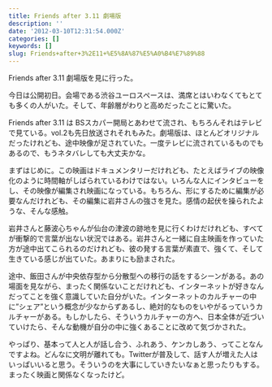 ```yaml
---
title: Friends after 3.11 劇場版
description: ''
date: '2012-03-10T12:31:54.000Z'
categories: []
keywords: []
slug: Friends+after+3%2E11+%E5%8A%87%E5%A0%B4%E7%89%88
---
```

Friends after 3.11 劇場版を見に行った。

今日は公開初日。会場である渋谷ユーロスペースは、満席とはいわなくてもとても多くの人がいた。そして、年齢層がわりと高めだったことに驚いた。

Friends after 3.11 は BSスカパー開局とあわせて流され、もちろんそれはテレビで見ている。vol.2も先日放送されそれもみた。劇場版は、ほとんどオリジナルだったけれども、途中映像が足されていた。一度テレビに流されているものでもあるので、もうネタバレしても大丈夫かな。

まずはじめに。この映画はドキュメンタリーだけれども、たとえばライブの映像化のように時間軸がしばられているわけではない。いろんな人にインタビューをし、その映像が編集され映画になっている。もちろん、形にするために編集が必要なんだけれども、その編集に岩井さんの強さを見た。感情の起伏を操られたような、そんな感触。

岩井さんと藤波心ちゃんが仙台の津波の跡地を見に行くわけだけれども、すべてが衝撃的で言葉が出ない状況ではある。岩井さんと一緒に自主映画を作っていた方が途中出てこられるのだけれども、彼の発する言葉が素直で、強くて、そして生きている感じが出ていた。あまりにも励まされた。

途中、飯田さんが中央依存型から分散型への移行の話をするシーンがある。あの場面を見ながら、まったく関係ないことだけれども、インターネットが好きなんだってことを強く意識していた自分がいた。インターネットのカルチャーの中に”シェア”という概念が少なからずあるし、絶対的なものをいやがるっていうカルチャーがある。もしかしたら、そういうカルチャーの方へ、日本全体が近づいていけたら、そんな動機が自分の中に強くあることに改めて気づかされた。

やっぱり、基本って人と人が話し合う、ふれあう、ケンカしあう、ってことなんですよね。どんなに文明が離れても。Twitterが普及して、話す人が増えた人はいっぱいいると思う。そういうのを大事にしていきたいなぁと思ったりもする。まったく映画と関係なくなったけど。
